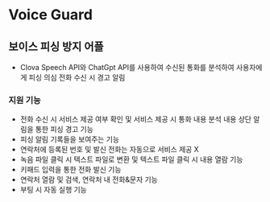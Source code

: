 # Voice Guard
## 보이스 피싱 방지 어플
- Clova Speech API와 ChatGpt API를 사용하여 수신된 통화를 분석하여 사용자에게 피싱 의심 전화 수신 시 경고 알림

### 지원 기능
- 전화 수신 시 서비스 제공 여부 확인 및 서비스 제공 시 통화 내용 분석 내용 상단 알림을 통한 피싱 경고 기능
- 피싱 알림 기록들을 보여주는 기능
- 연락처에 등록된 번호 및 발신 전화는 자동으로 서비스 제공 X
- 녹음 파일 클릭 시 텍스트 파일로 변환 및 텍스트 파일 클릭 시 내용 열람 기능
- 키패드 입력을 통한 전화 발신 기능
- 연락처 열람 및 검색, 연락처 내 전화&문자 기능
- 부팅 시 자동 실행 기능
